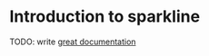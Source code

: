 # Introduction to sparkline

TODO: write [great documentation](http://jacobian.org/writing/what-to-write/)
